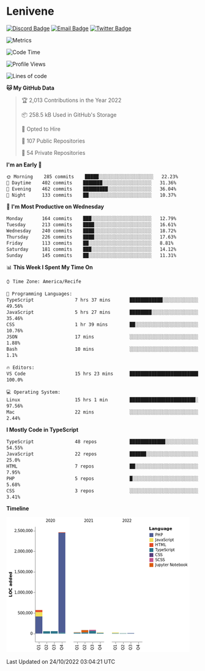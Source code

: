 # Lenivene

[![Discord Badge](https://img.shields.io/badge/-Lenivene%230715-black?style=flat-square&logo=Discord&logoColor=white)](http://discord.com/)
[![Email Badge](https://img.shields.io/badge/-lenivene@msn.com-black?style=flat-square&logo=Gmail&logoColor=white&link=mailto:lenivene@msn.com)](mailto:lenivene@msn.com)
[![Twitter Badge](https://img.shields.io/badge/-@enevinel-black?style=flat-square&logo=twitter&logoColor=white&link=https://twitter.com/enevinel)](https://twitter.com/enevinel)

<!-- https://github-readme-stats.vercel.app/api?username=lenivene&show_icons=true -->

<img src="https://metrics.lecoq.io/lenivene?template=classic&config.timezone=America%2FRecife" alt="Metrics" />

<!--START_SECTION:waka-->
![Code Time](http://img.shields.io/badge/Code%20Time-834%20hrs%2045%20mins-blue)

![Profile Views](http://img.shields.io/badge/Profile%20Views-0-blue)

![Lines of code](https://img.shields.io/badge/From%20Hello%20World%20I%27ve%20Written-3%20Million%20lines%20of%20code-blue)

**🐱 My GitHub Data** 

> 🏆 2,013 Contributions in the Year 2022
 > 
> 📦 258.5 kB Used in GitHub's Storage 
 > 
> 💼 Opted to Hire
 > 
> 📜 107 Public Repositories 
 > 
> 🔑 54 Private Repositories  
 > 
**I'm an Early 🐤** 

```text
🌞 Morning    285 commits    █████░░░░░░░░░░░░░░░░░░░░   22.23% 
🌆 Daytime    402 commits    ███████░░░░░░░░░░░░░░░░░░   31.36% 
🌃 Evening    462 commits    █████████░░░░░░░░░░░░░░░░   36.04% 
🌙 Night      133 commits    ██░░░░░░░░░░░░░░░░░░░░░░░   10.37%

```
📅 **I'm Most Productive on Wednesday** 

```text
Monday       164 commits    ███░░░░░░░░░░░░░░░░░░░░░░   12.79% 
Tuesday      213 commits    ████░░░░░░░░░░░░░░░░░░░░░   16.61% 
Wednesday    240 commits    ████░░░░░░░░░░░░░░░░░░░░░   18.72% 
Thursday     226 commits    ████░░░░░░░░░░░░░░░░░░░░░   17.63% 
Friday       113 commits    ██░░░░░░░░░░░░░░░░░░░░░░░   8.81% 
Saturday     181 commits    ███░░░░░░░░░░░░░░░░░░░░░░   14.12% 
Sunday       145 commits    ██░░░░░░░░░░░░░░░░░░░░░░░   11.31%

```


📊 **This Week I Spent My Time On** 

```text
⌚︎ Time Zone: America/Recife

💬 Programming Languages: 
TypeScript               7 hrs 37 mins       ████████████░░░░░░░░░░░░░   49.56% 
JavaScript               5 hrs 27 mins       ████████░░░░░░░░░░░░░░░░░   35.46% 
CSS                      1 hr 39 mins        ██░░░░░░░░░░░░░░░░░░░░░░░   10.76% 
JSON                     17 mins             ░░░░░░░░░░░░░░░░░░░░░░░░░   1.88% 
Bash                     10 mins             ░░░░░░░░░░░░░░░░░░░░░░░░░   1.1%

🔥 Editors: 
VS Code                  15 hrs 23 mins      █████████████████████████   100.0%

💻 Operating System: 
Linux                    15 hrs 1 min        ████████████████████████░   97.56% 
Mac                      22 mins             ░░░░░░░░░░░░░░░░░░░░░░░░░   2.44%

```

**I Mostly Code in TypeScript** 

```text
TypeScript               48 repos            █████████████░░░░░░░░░░░░   54.55% 
JavaScript               22 repos            ██████░░░░░░░░░░░░░░░░░░░   25.0% 
HTML                     7 repos             ██░░░░░░░░░░░░░░░░░░░░░░░   7.95% 
PHP                      5 repos             █░░░░░░░░░░░░░░░░░░░░░░░░   5.68% 
CSS                      3 repos             ░░░░░░░░░░░░░░░░░░░░░░░░░   3.41%

```


**Timeline**

![Chart not found](https://raw.githubusercontent.com/lenivene/lenivene/master/charts/bar_graph.png) 


 Last Updated on 24/10/2022 03:04:21 UTC
<!--END_SECTION:waka-->
